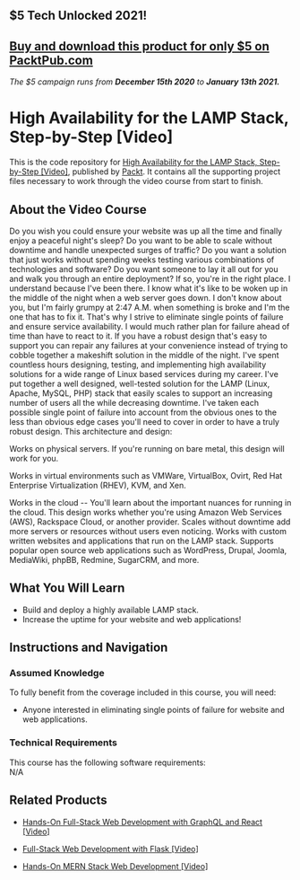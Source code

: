 ## $5 Tech Unlocked 2021!
[Buy and download this product for only $5 on PacktPub.com](https://www.packtpub.com/)
-----
*The $5 campaign         runs from __December 15th 2020__ to __January 13th 2021.__*




# High Availability for the LAMP Stack, Step-by-Step [Video]
This is the code repository for [High Availability for the LAMP Stack, Step-by-Step [Video]](https://www.packtpub.com/application-development/high-availability-lamp-stack-step-step-video), published by [Packt](https://www.packtpub.com/?utm_source=github). It contains all the supporting project files necessary to work through the video course from start to finish.
## About the Video Course
Do you wish you could ensure your website was up all the time and finally enjoy a peaceful night's sleep? Do you want to be able to scale without downtime and handle unexpected surges of traffic? Do you want a solution that just works without spending weeks testing various combinations of technologies and software? Do you want someone to lay it all out for you and walk you through an entire deployment? If so, you're in the right place. I understand because I've been there. I know what it's like to be woken up in the middle of the night when a web server goes down. I don't know about you, but I'm fairly grumpy at 2:47 A.M. when something is broke and I'm the one that has to fix it. That's why I strive to eliminate single points of failure and ensure service availability. I would much rather plan for failure ahead of time than have to react to it. If you have a robust design that's easy to support you can repair any failures at your convenience instead of trying to cobble together a makeshift solution in the middle of the night. I've spent countless hours designing, testing, and implementing high availability solutions for a wide range of Linux based services during my career. I've put together a well designed, well-tested solution for the LAMP (Linux, Apache, MySQL, PHP) stack that easily scales to support an increasing number of users all the while decreasing downtime. I've taken each possible single point of failure into account from the obvious ones to the less than obvious edge cases you'll need to cover in order to have a truly robust design. This architecture and design:

Works on physical servers. If you're running on bare metal, this design will work for you.

Works in virtual environments such as VMWare, VirtualBox, Ovirt, Red Hat Enterprise Virtualization (RHEV), KVM, and Xen.

Works in the cloud -- You'll learn about the important nuances for running in the cloud. This design works whether you're using Amazon Web Services (AWS), Rackspace Cloud, or another provider. Scales without downtime add more servers or resources without users even noticing. Works with custom written websites and applications that run on the LAMP stack. Supports popular open source web applications such as WordPress, Drupal, Joomla, MediaWiki, phpBB, Redmine, SugarCRM, and more.

<H2>What You Will Learn</H2>
<DIV class=book-info-will-learn-text>
<UL>
<LI> Build and deploy a highly available LAMP stack.</LI>
<LI> Increase the uptime for your website and web applications!</LI>
</UL></DIV>

## Instructions and Navigation
### Assumed Knowledge
To fully benefit from the coverage included in this course, you will need:<br/>
<DIV class=book-info-will-learn-text>
<UL>
<LI> Anyone interested in eliminating single points of failure for website and web applications.</LI>
</UL>
<DIV>

### Technical Requirements
This course has the following software requirements:<br/>
N/A

## Related Products
* [Hands-On Full-Stack Web Development with GraphQL and React [Video]](https://www.packtpub.com/web-development/hands-full-stack-web-development-graphql-and-react-video)

* [Full-Stack Web Development with Flask [Video]](https://www.packtpub.com/web-development/full-stack-web-development-flask-video)

* [Hands-On MERN Stack Web Development [Video]](https://www.packtpub.com/web-development/hands-mern-stack-web-development-video)
